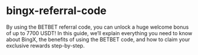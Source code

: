 # bingx-referral-code
By using the BETBET referral code, you can unlock a huge welcome bonus of up to 7700 USDT!  In this guide, we’ll explain everything you need to know about BingX, the benefits of using the BETBET code, and how to claim your exclusive rewards step-by-step.
